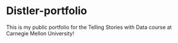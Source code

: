 # Distler-portfolio
This is my public portfolio for the Telling Stories with Data course at Carnegie Mellon University!

